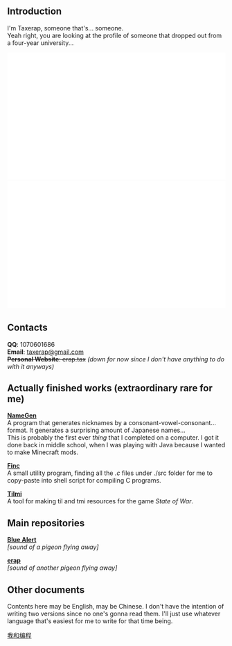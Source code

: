 ## Introduction

I'm Taxerap, someone that's... someone.  
Yeah right, you are looking at the profile of someone that dropped out from a four-year university...

![](https://raw.githubusercontent.com/Taxerap/github-stats/master/generated/overview.svg)
![](https://raw.githubusercontent.com/Taxerap/github-stats/master/generated/languages.svg)

## Contacts

**QQ**: 1070601686  
**Email**: taxerap@gmail.com  
~~**Personal Website**: erap.tax~~ _(down for now since I don't have anything to do with it anyways)_

## Actually finished works (extraordinary rare for me)

**[NameGen](https://github.com/Taxerap/NameGen)**  
A program that generates nicknames by a consonant-vowel-consonant... format. It generates a surprising amount of Japanese names...  
This is probably the first ever _thing_ that I completed on a computer. I got it done back in middle school, when I was playing with Java because I wanted to make Minecraft mods.

**[Finc](https://github.com/Taxerap/Finc)**  
A small utility program, finding all the _.c_ files under ./src folder for me to copy-paste into shell script for compiling C programs.

**[Tilmi](https://github.com/State-of-War-PostBar/Tilmi)**  
A tool for making til and tmi resources for the game _State of War_.

## Main repositories

**[Blue Alert](https://github.com/State-of-War-PostBar/Blue-Alert)**  
_[sound of a pigeon flying away]_

**[erap](https://github.com/Taxerap/erap)**  
_[sound of another pigeon flying away]_

## Other documents

Contents here may be English, may be Chinese. I don't have the intention of writing two versions since no one's gonna read them. I'll just use whatever language that's easiest for me to write for that time being.

[我和编程](docs/me_and_programming.md)
